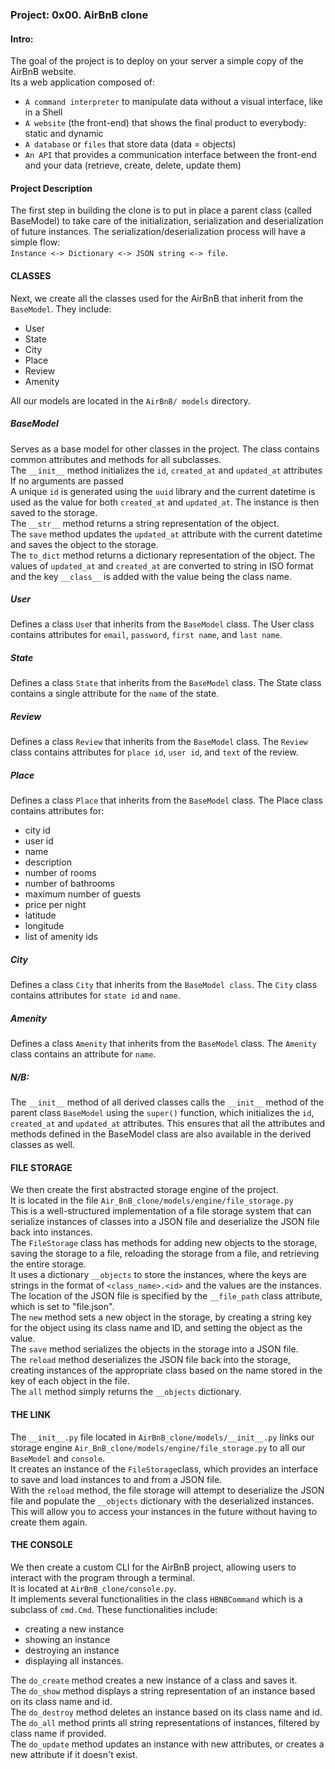 ### Project: 0x00. AirBnB clone  

#### Intro:  
The goal of the project is to deploy on your server a simple copy of the AirBnB website.  
Its a web application composed of:  
- `A command interpreter` to manipulate data without a visual interface, like in a Shell
- `A website` (the front-end) that shows the final product to everybody: static and dynamic
- `A database` or `files` that store data (data = objects)
- `An API` that provides a communication interface between the front-end and your data (retrieve, create, delete, update them)  

#### Project Description  
The first step in building the clone is to put in place a parent class (called BaseModel) to take care of the initialization, serialization and deserialization of future instances. The serialization/deserialization process will have a simple flow:  
`Instance <-> Dictionary <-> JSON string <-> file`.  

#### CLASSES
Next, we create all the classes used for the AirBnB that inherit from the `BaseModel`. They include:  
- User
- State
- City
- Place
- Review
- Amenity

All our models are located in the `AirBnB/ models` directory.  

##### BaseModel  
Serves as a base model for other classes in the project. The class contains common attributes and methods for all subclasses.  
The `__init__` method initializes the `id`, `created_at` and `updated_at` attributes If no arguments are passed  
A unique `id` is generated using the `uuid` library and the current datetime is used as the value for both `created_at` and `updated_at`. The instance is then saved to the storage.  
The `__str__` method returns a string representation of the object.  
The `save` method updates the `updated_at` attribute with the current datetime and saves the object to the storage.  
The `to_dict` method returns a dictionary representation of the object. The values of `updated_at` and `created_at` are converted to string in ISO format and the key `__class__` is added with the value being the class name.  

##### User  
Defines a class `Use`r that inherits from the `BaseModel` class. The User class contains attributes for `email`, `password`, `first name`, and `last name`.  

##### State  
Defines a class `State` that inherits from the `BaseModel` class. The State class contains a single attribute for the `name` of the state.  

##### Review  
Defines a class `Review` that inherits from the `BaseModel` class. The `Review` class contains attributes for `place id`, `user id`, and `text` of the review.  


##### Place  
Defines a class `Place` that inherits from the `BaseModel` class. The Place class contains attributes for: 
- city id 
- user id 
- name 
- description 
- number of rooms 
- number of bathrooms 
- maximum number of guests 
- price per night 
- latitude 
- longitude
- list of amenity ids  

##### City  
Defines a class `City` that inherits from the `BaseModel class`. The `City` class contains attributes for `state id` and `name`.

##### Amenity  
Defines a class `Amenity` that inherits from the `BaseModel` class. The `Amenity` class contains an attribute for `name`.  

##### N/B:  
The `__init__` method of all derived classes calls the `__init__` method of the parent class `BaseModel` using the `super()` function, which initializes the `id`, `created_at` and `updated_at` attributes. This ensures that all the attributes and methods defined in the BaseModel class are also available in the derived classes as well.  

#### FILE STORAGE  
We then create the  first abstracted storage engine of the project.  
It is located in the file `Air_BnB_clone/models/engine/file_storage.py`  
This is a well-structured implementation of a file storage system that can serialize instances of classes into a JSON file and deserialize the JSON file back into instances.  
The `FileStorage` class has methods for adding new objects to the storage, saving the storage to a file, reloading the storage from a file, and retrieving the entire storage.  
It uses a dictionary `__objects` to store the instances, where the keys are strings in the format of `<class_name>.<id>` and the values are the instances.   
The location of the JSON file is specified by the `__file_path` class attribute, which is set to "file.json".  
The `new` method sets a new object in the storage, by creating a string key for the object using its class name and ID, and setting the object as the value.  
The `save` method serializes the objects in the storage into a JSON file.  
The `reload` method deserializes the JSON file back into the storage, creating instances of the appropriate class based on the name stored in the key of each object in the file.  
The `all` method simply returns the `__objects` dictionary.   


#### THE LINK  
The `__init__.py` file located in `AirBnB_clone/models/__init__.py` links our storage engine `Air_BnB_clone/models/engine/file_storage.py` to all our `BaseModel` and `console`.  
It creates an instance of the `FileStorage`class, which provides an interface to save and load instances to and from a JSON file.    
With the `reload` method, the file storage will attempt to deserialize the JSON file and populate the `__objects` dictionary with the deserialized instances. This will allow you to access your instances in the future without having to create them again.  


#### THE CONSOLE  
We then create a custom  CLI for the AirBnB project, allowing users to interact with the program through a terminal.  
It is located at `AirBnB_clone/console.py`.  
It implements several functionalities in the class `HBNBCommand` which is a subclass of `cmd.Cmd`. These functionalities include:
- creating a new instance 
- showing an instance 
- destroying an instance
- displaying all instances.  

The `do_create` method creates a new instance of a class and saves it.  
The `do_show` method displays a string representation of an instance based on its class name and id.  
The `do_destroy` method deletes an instance based on its class name and id.  
The `do_all` method prints all string representations of instances, filtered by class name if provided.  
The `do_update` method updates an instance with new attributes, or creates a new attribute if it doesn't exist.

